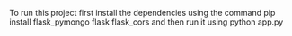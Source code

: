 To run this project first install the dependencies using the command pip install flask_pymongo flask flask_cors and then run it using python app.py